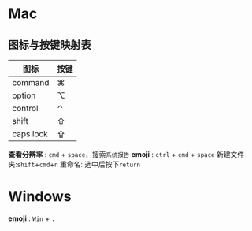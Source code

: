 # Mac
## 图标与按键映射表
| 图标      | 按键 |
| --------- | ---- |
| command   | ⌘    |
| option    | ⌥    |
| control   | ⌃    |
| shift     | ⇧    |
| caps lock | ⇪    |

**查看分辨率** : `cmd` + `space`，搜索`系统报告`
**emoji** : `ctrl` + `cmd` + `space`
新建文件夹:`shift`+`cmd`+`n`
重命名: 选中后按下`return`

# Windows
**emoji** : `Win` + `.`